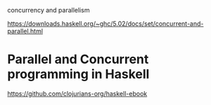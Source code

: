 concurrency and parallelism





https://downloads.haskell.org/~ghc/5.02/docs/set/concurrent-and-parallel.html

# Parallel and Concurrent programming in Haskell




https://github.com/clojurians-org/haskell-ebook






